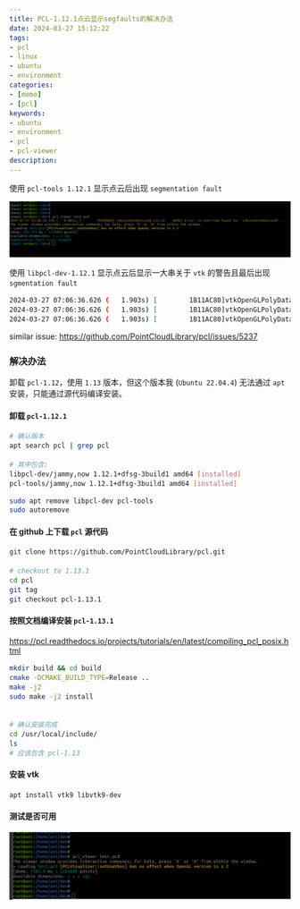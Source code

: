 ```yaml
---
title: PCL-1.12.1点云显示segfaults的解决办法
date: 2024-03-27 15:12:22
tags:
- pcl
- linux
- ubuntu
- environment
categories:
- [memo]
- [pcl]
keywords:
- ubuntu
- environment
- pcl
- pcl-viewer
description:
---
```




使用 `pcl-tools 1.12.1` 显示点云后出现 `segmentation fault`

![image-1](./pcl-12-viewer-segmentation-fault/image-20240327152051960.png)

使用 `libpcl-dev-1.12.1` 显示点云后显示一大串关于 `vtk` 的警告且最后出现 `sgmentation fault`

```bash
2024-03-27 07:06:36.626 (   1.903s) [        1B11AC80]vtkOpenGLPolyDataMapper:328   WARN| vtkOpenGLPolyDataMapper::SetGeometryShaderCode was deprecated for VTK 9.0 and will be removed in a future version.  Use vtkOpenGLShaderProperty::SetGeometryShaderCode instead.
2024-03-27 07:06:36.626 (   1.903s) [        1B11AC80]vtkOpenGLPolyDataMapper:321   WARN| vtkOpenGLPolyDataMapper::GetFragmentShaderCode was deprecated for VTK 9.0 and will be removed in a future version.  Use vtkOpenGLShaderProperty::GetFragmentShaderCode instead.
2024-03-27 07:06:36.626 (   1.903s) [        1B11AC80]vtkOpenGLPolyDataMapper:313   WARN| vtkOpenGLPolyDataMapper::SetFragmentShaderCode was deprecated for VTK 9.0 and will be removed in a future version.  Use vtkOpenGLShaderProperty::SetFragmentShaderCode instead.

```



similar issue: https://github.com/PointCloudLibrary/pcl/issues/5237



### 解决办法

卸载 `pcl-1.12`，使用 `1.13` 版本，但这个版本我 (`Ubuntu 22.04.4`) 无法通过 `apt` 安装，只能通过源代码编译安装。



#### 卸载 `pcl-1.12.1`

```bash
# 确认版本
apt search pcl | grep pcl

# 其中包含:
libpcl-dev/jammy,now 1.12.1+dfsg-3build1 amd64 [installed]
pcl-tools/jammy,now 1.12.1+dfsg-3build1 amd64 [installed]
```



```bash
sudo apt remove libpcl-dev pcl-tools
sudo autoremove
```



#### 在 github 上下载 `pcl` 源代码

```bash
git clone https://github.com/PointCloudLibrary/pcl.git

# checkout to 1.13.1
cd pcl
git tag
git checkout pcl-1.13.1
```



#### 按照文档编译安装 `pcl-1.13.1`

https://pcl.readthedocs.io/projects/tutorials/en/latest/compiling_pcl_posix.html

```bash
mkdir build && cd build
cmake -DCMAKE_BUILD_TYPE=Release ..
make -j2
sudo make -j2 install


# 确认安装完成
cd /usr/local/include/
ls
# 应该包含 pcl-1.13
```



#### 安装 vtk

```bash
apt install vtk9 libvtk9-dev
```



#### 测试是否可用

![image-2](./pcl-12-viewer-segmentation-fault/image-20240327153842486.png)